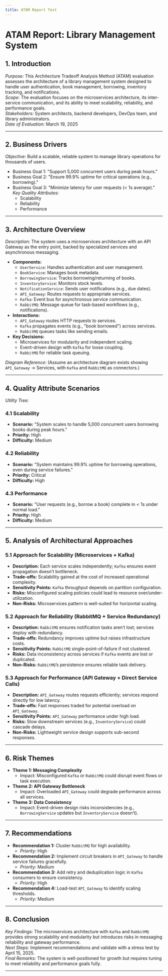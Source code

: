 ```yaml
---
title: ATAM Report Test
---
```


# ATAM Report: Library Management System

## 1. Introduction
*Purpose:* This Architecture Tradeoff Analysis Method (ATAM) evaluation assesses the architecture of a library management system designed to handle user authentication, book management, borrowing, inventory tracking, and notifications.  
*Scope:* The evaluation focuses on the microservices architecture, its inter-service communication, and its ability to meet scalability, reliability, and performance goals.  
*Stakeholders:* System architects, backend developers, DevOps team, and library administrators.  
*Date of Evaluation:* March 19, 2025  

---

## 2. Business Drivers
*Objective:* Build a scalable, reliable system to manage library operations for thousands of users.  
- Business Goal 1: "Support 5,000 concurrent users during peak hours."  
- Business Goal 2: "Ensure 99.9% uptime for critical operations (e.g., borrowing)."  
- Business Goal 3: "Minimize latency for user requests (< 1s average)."  
*Key Quality Attributes:*  
  - Scalability  
  - Reliability  
  - Performance  

---

## 3. Architecture Overview
*Description:* The system uses a microservices architecture with an API Gateway as the entry point, backed by specialized services and asynchronous messaging.  
- **Components:**  
  - `UserService`: Handles authentication and user management.  
  - `BookService`: Manages book metadata.  
  - `BorrowingService`: Tracks borrowing/returning of books.  
  - `InventoryService`: Monitors stock levels.  
  - `NotificationService`: Sends user notifications (e.g., due dates).  
  - `API_Gateway`: Routes requests to appropriate services.  
  - `Kafka`: Event bus for asynchronous service communication.  
  - `RabbitMQ`: Message queue for task-based workflows (e.g., notifications).  
- **Interactions:**  
  - `API_Gateway` routes HTTP requests to services.  
  - `Kafka` propagates events (e.g., "book borrowed") across services.  
  - `RabbitMQ` queues tasks like sending emails.  
- **Key Decisions:**  
  - Microservices for modularity and independent scaling.  
  - Event-driven design with `Kafka` for loose coupling.  
  - `RabbitMQ` for reliable task queuing.  

*Diagram Reference:* (Assume an architecture diagram exists showing `API_Gateway` → Services, with `Kafka` and `RabbitMQ` as connectors.)  

---

## 4. Quality Attribute Scenarios
*Utility Tree:*  

### 4.1 Scalability  
- **Scenario:** "System scales to handle 5,000 concurrent users borrowing books during peak hours."  
- **Priority:** High  
- **Difficulty:** Medium  

### 4.2 Reliability  
- **Scenario:** "System maintains 99.9% uptime for borrowing operations, even during service failures."  
- **Priority:** Critical  
- **Difficulty:** High  

### 4.3 Performance  
- **Scenario:** "User requests (e.g., borrow a book) complete in < 1s under normal load."  
- **Priority:** High  
- **Difficulty:** Medium  

---

## 5. Analysis of Architectural Approaches

### 5.1 Approach for Scalability (Microservices + Kafka)  
- **Description:** Each service scales independently; `Kafka` ensures event propagation doesn’t bottleneck.  
- **Trade-offs:** Scalability gained at the cost of increased operational complexity.  
- **Sensitivity Points:** `Kafka` throughput depends on partition configuration.  
- **Risks:** Misconfigured scaling policies could lead to resource over/under-utilization.  
- **Non-Risks:** Microservices pattern is well-suited for horizontal scaling.  

### 5.2 Approach for Reliability (RabbitMQ + Service Redundancy)  
- **Description:** `RabbitMQ` ensures notification tasks aren’t lost; services deploy with redundancy.  
- **Trade-offs:** Redundancy improves uptime but raises infrastructure costs.  
- **Sensitivity Points:** `RabbitMQ` single-point-of-failure if not clustered.  
- **Risks:** Data inconsistency across services if `Kafka` events are lost or duplicated.  
- **Non-Risks:** `RabbitMQ`’s persistence ensures reliable task delivery.  

### 5.3 Approach for Performance (API Gateway + Direct Service Calls)  
- **Description:** `API_Gateway` routes requests efficiently; services respond directly for low latency.  
- **Trade-offs:** Fast responses traded for potential overload on `API_Gateway`.  
- **Sensitivity Points:** `API_Gateway` performance under high load.  
- **Risks:** Slow downstream services (e.g., `InventoryService`) could cascade delays.  
- **Non-Risks:** Lightweight service design supports sub-second responses.  

---

## 6. Risk Themes
- **Theme 1: Messaging Complexity**  
  - Impact: Misconfigured `Kafka` or `RabbitMQ` could disrupt event flows or task execution.  
- **Theme 2: API Gateway Bottleneck**  
  - Impact: Overloaded `API_Gateway` could degrade performance across all services.  
- **Theme 3: Data Consistency**  
  - Impact: Event-driven design risks inconsistencies (e.g., `BorrowingService` updates but `InventoryService` doesn’t).  

---

## 7. Recommendations
- **Recommendation 1:** Cluster `RabbitMQ` for high availability.  
  - *Priority:* High  
- **Recommendation 2:** Implement circuit breakers in `API_Gateway` to handle service failures gracefully.  
  - *Priority:* Medium  
- **Recommendation 3:** Add retry and deduplication logic in `Kafka` consumers to ensure consistency.  
  - *Priority:* High  
- **Recommendation 4:** Load-test `API_Gateway` to identify scaling thresholds.  
  - *Priority:* Medium  

---

## 8. Conclusion
*Key Findings:* The microservices architecture with `Kafka` and `RabbitMQ` provides strong scalability and modularity but introduces risks in messaging reliability and gateway performance.  
*Next Steps:* Implement recommendations and validate with a stress test by April 15, 2025.  
*Final Remarks:* The system is well-positioned for growth but requires tuning to meet reliability and performance goals fully.  

---
